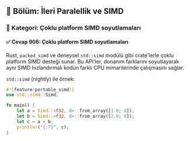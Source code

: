 ## 📘 Bölüm: İleri Paralellik ve SIMD
### 🔹 Kategori: Çoklu platform SIMD soyutlamaları
#### ✅ Cevap 906: Çoklu platform SIMD soyutlamaları

Rust, `packed_simd` ve deneysel `std::simd` modülü gibi crate'lerle çoklu platform SIMD desteği sunar. Bu API'ler, donanım farklarını soyutlayarak aynı SIMD hızlandırmalı kodun farklı CPU mimarilerinde çalışmasını sağlar.

`std::simd` (nightly) ile örnek:

```rust
#![feature(portable_simd)]
use std::simd::Simd;

fn main() {
    let a = Simd::<f32, 8>::from_array([1.0; 8]);
    let b = Simd::<f32, 8>::from_array([2.0; 8]);
    let c = a + b;
    println!("{:?}", c);
}
```
